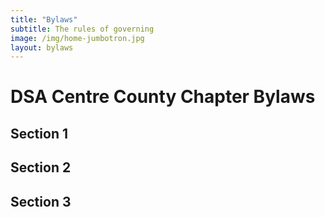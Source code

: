```yaml
---
title: "Bylaws"
subtitle: The rules of governing
image: /img/home-jumbotron.jpg
layout: bylaws
---
```


# DSA Centre County Chapter Bylaws

## Section 1

## Section 2

## Section 3
